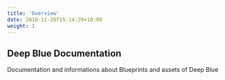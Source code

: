 ```yaml
---
title: 'Overview'
date: 2018-11-28T15:14:39+10:00
weight: 1
---
```


## Deep Blue Documentation

Documentation and informations about Blueprints and assets of Deep Blue
